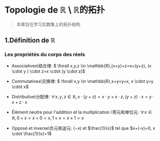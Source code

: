 # Topologie de ℝ \ ℝ的拓扑

>本章旨在学习实数集上的拓扑结构

## 1.Définition de ℝ

### Les propriétés du corps des réels

* Associatives\结合律: $ \forall x,y,z \in \mathbb{R},(x+y)+z=x+(y+z), (x \cdot y ) \cdot z=x \cdot (y \cdot z)$

* Commutatives\交换律: $ \forall x,y \in \mathbb{R},x+y=y+x, x \cdot y=y \cdot x$

* Distributive\分配律: $\forall x,y,z \in \mathbb{R}, x \cdot (y+z)=x \cdot y+x \cdot z, (y+z) \cdot x=y \cdot x+z \cdot x$

* Élément neutre pour l'addition et la multiplication \零元和单位元: $\forall x \in \mathbb{R}, 0+x=x+0=x, 1 \times x=x \times 1=x$

* Opposé et inverse\负元和逆元: $(-x)$ et $\frac{1}{x}$  tel que $x+(-x)=0, x \cdot \frac{1}{x}=1$

  
